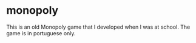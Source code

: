 # monopoly
This is an old Monopoly game that I developed when I was at school.
The game is in portuguese only.

